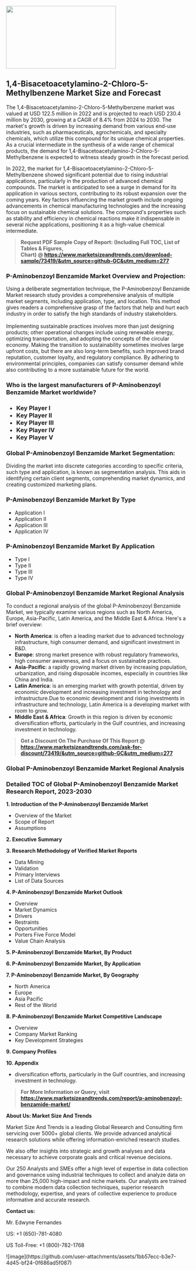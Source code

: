 <p><img class="alignnone size-medium wp-image-20088" src="https://ffe5etoiles.com/wp-content/uploads/2024/12/MST1-300x171.png" alt="" width="300" height="171" /></p><h2>1,4-Bisacetoacetylamino-2-Chloro-5-Methylbenzene Market Size and Forecast</h2><p>The 1,4-Bisacetoacetylamino-2-Chloro-5-Methylbenzene market was valued at USD 122.5 million in 2022 and is projected to reach USD 230.4 million by 2030, growing at a CAGR of 8.4% from 2024 to 2030. The market's growth is driven by increasing demand from various end-use industries, such as pharmaceuticals, agrochemicals, and specialty chemicals, which utilize this compound for its unique chemical properties. As a crucial intermediate in the synthesis of a wide range of chemical products, the demand for 1,4-Bisacetoacetylamino-2-Chloro-5-Methylbenzene is expected to witness steady growth in the forecast period.</p><p>In 2022, the market for 1,4-Bisacetoacetylamino-2-Chloro-5-Methylbenzene showed significant potential due to rising industrial applications, particularly in the production of advanced chemical compounds. The market is anticipated to see a surge in demand for its application in various sectors, contributing to its robust expansion over the coming years. Key factors influencing the market growth include ongoing advancements in chemical manufacturing technologies and the increasing focus on sustainable chemical solutions. The compound's properties such as stability and efficiency in chemical reactions make it indispensable in several niche applications, positioning it as a high-value chemical intermediate.</p></p><blockquote id="" class=""><strong>Request PDF Sample Copy of Report: (Including Full TOC, List of Tables &amp; Figures, Chart)&nbsp;@&nbsp;<strong><a href="https://www.marketsizeandtrends.com/download-sample/73419/&utm_source=github-GC&utm_medium=277" target="_blank">https://www.marketsizeandtrends.com/download-sample/73419/&utm_source=github-GC&utm_medium=277</a></strong></strong></blockquote><h3 id="" class="">P-Aminobenzoyl Benzamide Market&nbsp;Overview and Projection:</h3><p id="" class="">Using a deliberate segmentation technique, the P-Aminobenzoyl Benzamide Market research study provides a comprehensive analysis of multiple market segments, including application, type, and location. This method gives readers a comprehensive grasp of the factors that help and hurt each industry in order to satisfy the high standards of industry stakeholders. <br /> <br />Implementing sustainable practices involves more than just designing products; other operational changes include using renewable energy, optimizing transportation, and adopting the concepts of the circular economy. Making the transition to sustainability sometimes involves large upfront costs, but there are also long-term benefits, such improved brand reputation, customer loyalty, and regulatory compliance. By adhering to environmental principles, companies can satisfy consumer demand while also contributing to a more sustainable future for the world.</p><h3 id="" class="">Who is the largest manufacturers of&nbsp;P-Aminobenzoyl Benzamide Market worldwide?</h3><h3 class=""><p><ul><li>Key Player I </li><li> Key Player II </li><li> Key Player III </li><li> Key Player IV </li><li> Key Player V</li></ul></p></h3><h3 id="" class="">Global&nbsp;P-Aminobenzoyl Benzamide Market Segmentation:</h3><p id="" class="">Dividing the market into discrete categories according to specific criteria, such type and application, is known as segmentation analysis. This aids in identifying certain client segments, comprehending market dynamics, and creating customized marketing plans.</p><h3 id="" class="">P-Aminobenzoyl Benzamide Market&nbsp;By Type</h3><p><p><ul><li>Application I</li><li> Application II</li><li> Application III</li><li> Application IV</p></li></ul></p></p><h3 id="" class="">P-Aminobenzoyl Benzamide Market&nbsp;By Application</h3><p class=""><p><ul><li>Type I</li><li> Type II</li><li> Type III</li><li> Type IV</li></ul></p></p><h3 id="" class="">Global P-Aminobenzoyl Benzamide Market Regional Analysis</h3><p id="" class="">To conduct a regional analysis of the global P-Aminobenzoyl Benzamide Market, we typically examine various regions such as North America, Europe, Asia-Pacific, Latin America, and the Middle East &amp; Africa. Here's a brief overview:</p><ul><li><strong>North America</strong>: is often a leading market due to advanced technology infrastructure, high consumer demand, and significant investment in R&amp;D.</li><li><strong>Europe</strong>: strong market presence with robust regulatory frameworks, high consumer awareness, and a focus on sustainable practices.</li><li><strong>Asia-Pacific</strong>: a rapidly growing market driven by increasing population, urbanization, and rising disposable incomes, especially in countries like China and India.</li><li><strong>Latin America</strong>: is an emerging market with growth potential, driven by economic development and increasing investment in technology and infrastructure.Due to economic development and rising investments in infrastructure and technology, Latin America is a developing market with room to grow.</li><li><strong>Middle East &amp; Africa</strong>: Growth in this region is driven by economic diversification efforts, particularly in the Gulf countries, and increasing investment in technology.</li></ul><blockquote id="" class=""><strong>Get a Discount On The Purchase Of This Report @ <strong><a href="https://www.marketsizeandtrends.com/ask-for-discount/73419/&utm_source=github-GC&utm_medium=277" target="_blank">https://www.marketsizeandtrends.com/ask-for-discount/73419/&utm_source=github-GC&utm_medium=277</a></strong></strong></blockquote><h3 id="" class="">Global P-Aminobenzoyl Benzamide Market Regional Analysis</h3><h3 id="" class="">Detailed TOC of Global P-Aminobenzoyl Benzamide Market Research Report, 2023-2030</h3><p id="" class=""><strong>1. Introduction of the P-Aminobenzoyl Benzamide Market</strong></p><ul><li>Overview of the Market</li><li>Scope of Report</li><li>Assumptions</li></ul><p id="" class=""><strong>2. Executive Summary</strong></p><p id="" class=""><strong>3. Research Methodology of Verified Market Reports</strong></p><ul><li>Data Mining</li><li>Validation</li><li>Primary Interviews</li><li>List of Data Sources</li></ul><p id="" class=""><strong>4. P-Aminobenzoyl Benzamide Market Outlook</strong></p><ul><li>Overview</li><li>Market Dynamics</li><li>Drivers</li><li>Restraints</li><li>Opportunities</li><li>Porters Five Force Model</li><li>Value Chain Analysis</li></ul><p id="" class=""><strong>5. P-Aminobenzoyl Benzamide Market, By Product</strong></p><p id="" class=""><strong>6. P-Aminobenzoyl Benzamide Market, By Application</strong></p><p id="" class=""><strong>7. P-Aminobenzoyl Benzamide Market, By Geography</strong></p><ul><li>North America</li><li>Europe</li><li>Asia Pacific</li><li>Rest of the World</li></ul><p id="" class=""><strong>8. P-Aminobenzoyl Benzamide Market Competitive Landscape</strong></p><ul><li>Overview</li><li>Company Market Ranking</li><li>Key Development Strategies</li></ul><p id="" class=""><strong>9. Company Profiles</strong></p><p id="" class=""><strong>10. Appendix</strong></p><ul><li>diversification efforts, particularly in the Gulf countries, and increasing investment in technology.</li></ul><blockquote id="" class=""><strong>For More Information or Query, visit <strong><strong><a href="https://www.marketsizeandtrends.com/report/p-aminobenzoyl-benzamide-market/" target="_blank">https://www.marketsizeandtrends.com/report/p-aminobenzoyl-benzamide-market/</a></strong></strong></strong></blockquote><p id="" class=""><strong>About Us: Market Size And Trends</strong></p><p id="" class="">Market Size And Trends is a leading Global Research and Consulting firm servicing over 5000+ global clients. We provide advanced analytical research solutions while offering information-enriched research studies.</p><p id="" class="">We also offer insights into strategic and growth analyses and data necessary to achieve corporate goals and critical revenue decisions.</p><p id="" class="">Our 250 Analysts and SMEs offer a high level of expertise in data collection and governance using industrial techniques to collect and analyze data on more than 25,000 high-impact and niche markets. Our analysts are trained to combine modern data collection techniques, superior research methodology, expertise, and years of collective experience to produce informative and accurate research.</p><p id="" class=""><strong>Contact us:</strong></p><p id="" class="">Mr. Edwyne Fernandes</p><p id="" class="">US: +1 (650)-781-4080</p><p id="" class="">US Toll-Free: +1 (800)-782-1768</p>
![image](https://github.com/user-attachments/assets/1bb57ecc-b3e7-4d45-bf24-0f686ad5f087)
